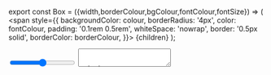 [comment]: <> (sms message - unicode, message)

export const Box = ({width,borderColour,bgColour,fontColour,fontSize}) => (
<span
style={{
    backgroundColor: colour,
    borderRadius: '4px',
    color: fontColour,
    padding: '0.1rem 0.5rem',
    whiteSpace: 'nowrap',
    border: '0.5px solid',
    borderColor: borderColour,
    }}>
{children}
</span>
);

<input type="range" />

<textarea />


